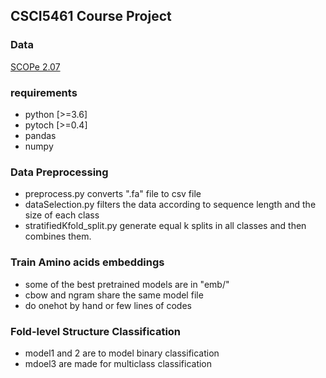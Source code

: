 ## CSCI5461 Course Project
### Data
[SCOPe 2.07](http://scop.berkeley.edu/astral/ver=2.07)

### requirements
* python [>=3.6]
* pytoch [>=0.4]
* pandas
* numpy

### Data Preprocessing
* preprocess.py converts ".fa" file to csv file
* dataSelection.py filters the data according to sequence length and the size of each class
* stratifiedKfold_split.py generate equal k splits in all classes and then combines them.

### Train Amino acids embeddings
* some of the best pretrained models are in "emb/"
* cbow and ngram share the same model file
* do onehot by hand or few lines of codes

### Fold-level Structure Classification
* model1 and 2 are to model binary classification
* mdoel3 are made for multiclass classification


